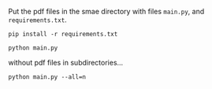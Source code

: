 Put the pdf files in the smae directory with files `main.py`, and `requirements.txt`.

`pip install -r requirements.txt`

`python main.py`

without pdf files in subdirectories...

`python main.py --all=n`
